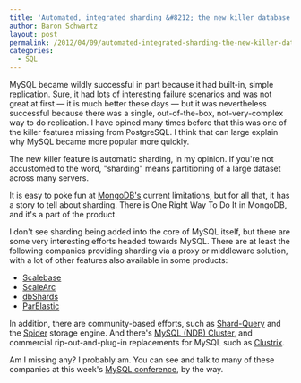 ```yaml
---
title: 'Automated, integrated sharding &#8212; the new killer database feature'
author: Baron Schwartz
layout: post
permalink: /2012/04/09/automated-integrated-sharding-the-new-killer-database-feature/
categories:
  - SQL
---
```

MySQL became wildly successful in part because it had built-in, simple replication. Sure, it had lots of interesting failure scenarios and was not great at first &#8212; it is much better these days &#8212; but it was nevertheless successful because there was a single, out-of-the-box, not-very-complex way to do replication. I have opined many times before that this was one of the killer features missing from PostgreSQL. I think that can large explain why MySQL became more popular more quickly.

The new killer feature is automatic sharding, in my opinion. If you're not accustomed to the word, "sharding" means partitioning of a large dataset across many servers.

It is easy to poke fun at [MongoDB's][1] current limitations, but for all that, it has a story to tell about sharding. There is One Right Way To Do It in MongoDB, and it's a part of the product.

I don't see sharding being added into the core of MySQL itself, but there are some very interesting efforts headed towards MySQL. There are at least the following companies providing sharding via a proxy or middleware solution, with a lot of other features also available in some products:

*   [Scalebase][2]
*   [ScaleArc][3]
*   [dbShards][4]
*   [ParElastic][5]

In addition, there are community-based efforts, such as [Shard-Query][6] and the [Spider][7] storage engine. And there's [MySQL (NDB) Cluster][8], and commercial rip-out-and-plug-in replacements for MySQL such as [Clustrix][9].

Am I missing any? I probably am. You can see and talk to many of these companies at this week's [MySQL conference][10], by the way.

 [1]: http://www.mongodb.org/
 [2]: http://www.scalebase.com/
 [3]: http://www.scalearc.com/
 [4]: http://www.dbshards.com/
 [5]: http://www.parelastic.com/
 [6]: http://code.google.com/p/shard-query/
 [7]: http://spiderformysql.com/
 [8]: http://mysql.com/products/cluster/
 [9]: http://www.clustrix.com/
 [10]: http://www.percona.com/live/mysql-conference-2012/
